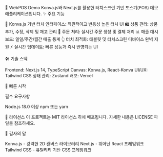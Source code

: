 🛒 WebPOS Demo
Konva.js와 Next.js를 활용한 터치스크린 기반 포스기(POS) 데모 애플리케이션입니다.
✨ 주요 기능

🎨 Konva.js 기반 터치 인터페이스: 직관적이고 반응성 높은 터치 UI
🛍️ 상품 관리: 상품 추가, 수정, 삭제 및 재고 관리
🧾 주문 처리: 실시간 주문 생성 및 결제 처리
📊 매출 대시보드: 일일/주간/월간 매출 통계
👆 터치 최적화: 태블릿 및 터치스크린 디바이스 완벽 지원
⚡ 실시간 업데이트: 빠른 성능과 즉시 반영되는 UI

🛠️ 기술 스택

Frontend: Next.js 14, TypeScript
Canvas: Konva.js, React-Konva
UI/UX: Tailwind CSS 
상태 관리: Zustand 
배포: Vercel
 
🚀 빠른 시작

필수 요구사항

Node.js 18.0 이상
npm 또는 yarn

📄 라이선스
이 프로젝트는 MIT 라이선스 하에 배포됩니다. 자세한 내용은 LICENSE 파일을 참조하세요.

🙏 감사의 말

Konva.js - 강력한 2D 캔버스 라이브러리
Next.js - 뛰어난 React 프레임워크
Tailwind CSS - 유틸리티 기반 CSS 프레임워크